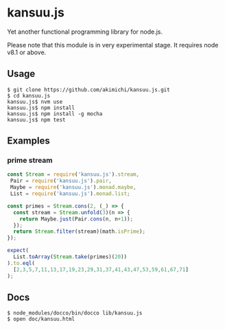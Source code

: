 # kansuu.js

Yet another functional programming library for node.js.

Please note that this module is in very experimental stage.
It requires node v8.1 or above.


## Usage

~~~
$ git clone https://github.com/akimichi/kansuu.js.git
$ cd kansuu.js
kansuu.js$ nvm use
kansuu.js$ npm install
kansuu.js$ npm install -g mocha
kansuu.js$ npm test 
~~~

## Examples

### prime stream

~~~js
const Stream = require('kansuu.js').stream,
 Pair = require('kansuu.js').pair,
 Maybe = require('kansuu.js').monad.maybe,
 List = require('kansuu.js').monad.list;

const primes = Stream.cons(2, (_) => {
  const stream = Stream.unfold(3)(n => {
    return Maybe.just(Pair.cons(n, n+1));
  });
  return Stream.filter(stream)(math.isPrime); 
});

expect(
  List.toArray(Stream.take(primes)(20))
).to.eql(
  [2,3,5,7,11,13,17,19,23,29,31,37,41,43,47,53,59,61,67,71]
);
~~~



## Docs

~~~
$ node_modules/docco/bin/docco lib/kansuu.js
$ open doc/kansuu.html
~~~
